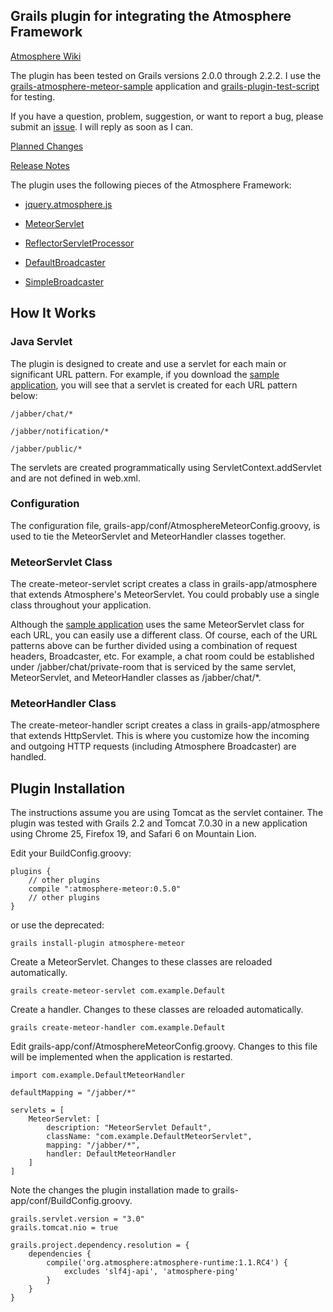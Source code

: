 ## Grails plugin for integrating the Atmosphere Framework

[Atmosphere Wiki](https://github.com/Atmosphere/atmosphere/wiki)

The plugin has been tested on Grails versions 2.0.0 through 2.2.2. I use the [grails-atmosphere-meteor-sample](https://github.com/kensiprell/grails-atmosphere-meteor-sample) application and [grails-plugin-test-script](https://github.com/kensiprell/grails-plugin-test-script) for testing.

If you have a question, problem, suggestion, or want to report a bug, please submit an [issue](https://github.com/kensiprell/grails-atmosphere-meteor/issues?state=open). I will reply as soon as I can.

[Planned Changes](https://github.com/kensiprell/grails-atmosphere-meteor/wiki/Planned-Changes)

[Release Notes](https://github.com/kensiprell/grails-atmosphere-meteor/wiki/Release-Notes)

The plugin uses the following pieces of the Atmosphere Framework:

* [jquery.atmosphere.js](https://github.com/Atmosphere/atmosphere/wiki/jQuery.atmosphere.js-API)

* [MeteorServlet](http://atmosphere.github.com/atmosphere/apidocs/org/atmosphere/cpr/MeteorServlet.html)

* [ReflectorServletProcessor](http://atmosphere.github.com/atmosphere/apidocs/org/atmosphere/handler/ReflectorServletProcessor.html)

* [DefaultBroadcaster](http://atmosphere.github.com/atmosphere/apidocs/org/atmosphere/cpr/DefaultBroadcaster.html)

* [SimpleBroadcaster](http://atmosphere.github.com/atmosphere/apidocs/org/atmosphere/util/SimpleBroadcaster.html)

## How It Works

### Java Servlet

The plugin is designed to create and use a servlet for each main or significant URL pattern. For example, if you download the [sample application](https://github.com/kensiprell/grails-atmosphere-meteor-sample), you will see that a servlet is created for each URL pattern below:

	/jabber/chat/*

	/jabber/notification/*

	/jabber/public/*

The servlets are created programmatically using ServletContext.addServlet and are not defined in web.xml.

### Configuration

The configuration file, grails-app/conf/AtmosphereMeteorConfig.groovy, is used to tie the MeteorServlet and MeteorHandler classes together.

### MeteorServlet Class

The create-meteor-servlet script creates a class in grails-app/atmosphere that extends Atmosphere's MeteorServlet. You could probably use a single class throughout your application.

Although the [sample application](https://github.com/kensiprell/grails-atmosphere-meteor-sample) uses the same MeteorServlet class for each URL, you can easily use a different class. Of course, each of the URL patterns above can be further divided using a combination of request headers, Broadcaster, etc. For example, a chat room could be established under /jabber/chat/private-room that is serviced by the same servlet, MeteorServlet, and MeteorHandler classes as /jabber/chat/*.

### MeteorHandler Class

The create-meteor-handler script creates a class in grails-app/atmosphere that extends HttpServlet. This is where you customize how the incoming and outgoing HTTP requests (including Atmosphere Broadcaster) are handled.

## Plugin Installation

The instructions assume you are using Tomcat as the servlet container. The plugin was tested with Grails 2.2 and Tomcat 7.0.30 in a new application using Chrome 25, Firefox 19, and Safari 6 on Mountain Lion.

Edit your BuildConfig.groovy:

```
plugins {
    // other plugins
    compile ":atmosphere-meteor:0.5.0"
    // other plugins
}
```

   or use the deprecated:
    
```
grails install-plugin atmosphere-meteor
```

Create a MeteorServlet. Changes to these classes are reloaded automatically.

```
grails create-meteor-servlet com.example.Default
```

Create a handler. Changes to these classes are reloaded automatically.

```
grails create-meteor-handler com.example.Default
```

Edit grails-app/conf/AtmosphereMeteorConfig.groovy. Changes to this file will be implemented when the application is restarted.

```
import com.example.DefaultMeteorHandler

defaultMapping = "/jabber/*"

servlets = [
    MeteorServlet: [
        description: "MeteorServlet Default",
        className: "com.example.DefaultMeteorServlet",
        mapping: "/jabber/*",
        handler: DefaultMeteorHandler
    ]
]
```

Note the changes the plugin installation made to grails-app/conf/BuildConfig.groovy.

```
grails.servlet.version = "3.0"
grails.tomcat.nio = true

grails.project.dependency.resolution = {
    dependencies {
        compile('org.atmosphere:atmosphere-runtime:1.1.RC4') {
            excludes 'slf4j-api', 'atmosphere-ping'
        }
    }
}
```



